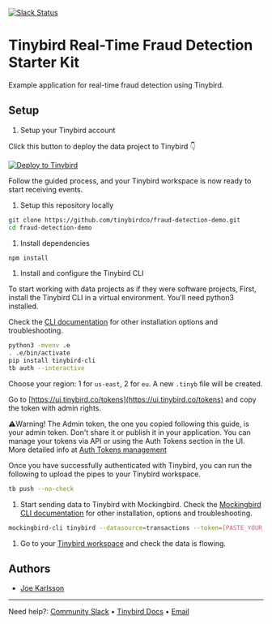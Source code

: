 <p>
  <a href="https://www.tinybird.co/join-our-slack-community"><img alt="Slack Status" src="https://img.shields.io/badge/slack-chat-1FCC83?style=flat&logo=slack"></a>
</p>

# Tinybird Real-Time Fraud Detection Starter Kit

Example application for real-time fraud detection using Tinybird.

## Setup

1. Setup your Tinybird account

Click this button to deploy the data project to Tinybird 👇

[![Deploy to Tinybird](https://cdn.tinybird.co/button)](https://ui.tinybird.co/workspaces/new?name=fraud_detection_demo)

Follow the guided process, and your Tinybird workspace is now ready to start receiving events.

1. Setup this repository locally

```bash
git clone https://github.com/tinybirdco/fraud-detection-demo.git
cd fraud-detection-demo
```

1. Install dependencies

```bash
npm install
```

1. Install and configure the Tinybird CLI

To start working with data projects as if they were software projects, First, install the Tinybird CLI in a virtual environment.
You'll need python3 installed.

Check the [CLI documentation](https://docs.tinybird.co/cli.html) for other installation options and troubleshooting.

```bash
python3 -mvenv .e
. .e/bin/activate
pip install tinybird-cli
tb auth --interactive
```

Choose your region: 1 for `us-east`, 2 for `eu`. A new `.tinyb` file will be created.

Go to [https://ui.tinybird.co/tokens](https://ui.tinybird.co/tokens) and copy the token with admin rights.

⚠️Warning! The Admin token, the one you copied following this guide, is your admin token. Don't share it or publish it in your application. You can manage your tokens via API or using the Auth Tokens section in the UI. More detailed info at [Auth Tokens management](https://www.tinybird.co/docs/api-reference/token-api.html)

Once you have successfully authenticated with Tinybird, you can run the following to upload the pipes to your Tinybird workspace.

```bash
tb push --no-check
```

1. Start sending data to Tinybird with Mockingbird. Check the [Mockingbird CLI documentation](https://mockingbird.tinybird.co/docs) for other installation, options and troubleshooting.

```bash
mockingbird-cli tinybird --datasource=transactions --token=[PASTE_YOUR_TOKEN_FROM_TINYBIRD] --endpoint=eu_gcp --schema='schema.json' --eps 100
```

1. Go to your [Tinybird workspace](https://ui.tinybird.co) and check the data is flowing.

## Authors

- [Joe Karlsson](https://github.com/joekarlsson)

---

Need help?: [Community Slack](https://www.tinybird.co/join-our-slack-community) &bull; [Tinybird Docs](https://docs.tinybird.co/) &bull; [Email](mailto:kike@tinybird.co)
